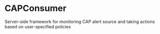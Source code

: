 CAPConsumer
===========

Server-side framework for monitoring CAP alert source and taking actions based on user-specified policies

